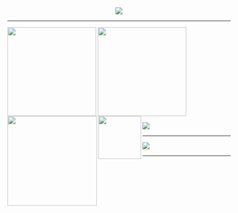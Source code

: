 <div align='center' > 
    <img  src="https://a.imagem.app/o1Lyi1.png">      
</div> <hr>


  <img height=200 align="center" src="https://my-stats-43gk.vercel.app/api?username=GuestRicardo&_icons=true&theme=radical&hide=contribs,issues&show=discussions_answered&rank_icon=github&include_all_commits=true&card_width=150" />
</a>
<a href="#">
  <img height=200 align="center" src="https://my-stats-43gk.vercel.app/api/top-langs/?username=GuestRicardo&hide=html,scss,css&langs_count=8&layout=compact&theme=radical&card_width=150" />
</a>

<img align="left" height=202 src="https://github-readme-streak-stats-git-main-davids-projects-ad77adcc.vercel.app/?user=GuestRicardo&theme=radical"/>
<img align="left" height=97 src="https://github-profile-trophy.vercel.app/?username=GuestRicardo&theme=radical&no-frame=true&title=Stars,Followers,Commits&column=-1"/>



<a href=#><img src="contributions.svg"></a>

<!-- <p align="center">
  Visitor count<br>
  <img src="https://profile-counter.glitch.me/_blocage/count.svg" />
</p> -->

---
[![](https://visitcount.itsvg.in/api?id=GuestRicardo&icon=2&color=1)](https://visitcount.itsvg.in)

<!-- Proudly created with GPRM ( https://gprm.itsvg.in ) -->
<hr>
<!-- Proudly created with GPRM ( https://gprm.itsvg.in ) -->


  <!--quadro 1-->
</div>


    


 
  





